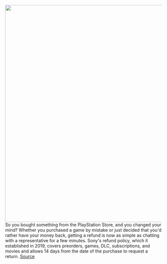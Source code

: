 <img src='https://cdn.vox-cdn.com/thumbor/2n7FkR244GVK-8zhWxb7IoEFq0E=/0x0:2040x1360/1200x800/filters:focal(857x517:1183x843)/cdn.vox-cdn.com/uploads/chorus_image/image/70707689/vpavic_4261_20201023_0028.0.jpg' width='700px' /><br/>
So you bought something from the PlayStation Store, and you changed your mind? Whether you purchased a game by mistake or just decided that you'd rather have your money back, getting a refund is now as simple as chatting with a representative for a few minutes. Sony's refund policy, which it established in 2019, covers preorders, games, DLC, subscriptions, and movies and allows 14 days from the date of the purchase to request a return.
<a href='https://www.theverge.com/23005156/playstation-store-refund-how-to-sony'> Source <a/>